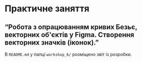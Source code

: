 # Практичне заняття  
## “Робота з опрацюванням кривих Безьє, векторних об'єктів у Figma. Створення векторних значків (іконок).”  

В `README.md` у папці `workshop_6/` розміщено звіт із розробки.
